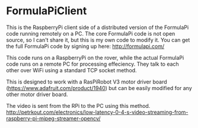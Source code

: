 # FormulaPiClient
This is the RaspberryPi client side of a distributed version of the FormulaPi code running remotely on a PC. 
The core FormulaPi code is not open source, so I can't share it, but this is my own code to modify it. You can get the full FormulaPi code by signing up here: http://formulapi.com/

This code runs on a RaspberryPi on the rover, while the actual FormulaPi code runs on a remote PC for processing effeciency. 
They talk to each other over WiFi using a standard TCP socket method.

This is designed to work with a RasPiRobot V3 motor driver board (https://www.adafruit.com/product/1940) but can be easily modified for any other motor driver board.

The video is sent from the RPi to the PC using this method. http://petrkout.com/electronics/low-latency-0-4-s-video-streaming-from-raspberry-pi-mjpeg-streamer-opencv/
